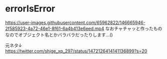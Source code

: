 ﻿# errorIsError
https://user-images.githubusercontent.com/65962822/146665946-2f585923-4a72-46e1-8f61-6a4b413e6eed.mp4
なおチャチャッと作ったものなのでオブジェクト名とかバラバラだったりします...()

 元ネタ↓  
https://twitter.com/shige_xp_297/status/1472126414141136899?s=20
